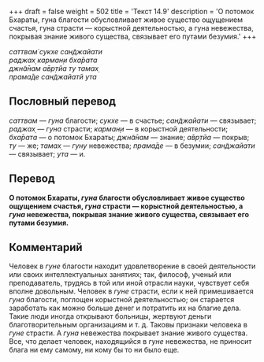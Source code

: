 +++
draft = false
weight = 502
title = 'Текст 14.9'
description = 'О потомок Бхараты, гуна благости обусловливает живое существо ощущением счастья, гуна страсти — корыстной деятельностью, а гуна невежества, покрывая знание живого существа, связывает его путами безумия.'
+++

_саттвам̇ сукхе сан̃джайати  
раджах̣ карман̣и бха̄рата  
джн̃а̄нам а̄вр̣тйа ту тамах̣  
прама̄де сан̃джайатй ута_

## Пословный перевод

_саттвам_ — _гуна_ благости; _сукхе_ — в счастье; _сан̃джайати_ — связывает; _раджах̣_ — _гуна_ страсти; _карман̣и_ — в корыстной деятельности; _бха̄рата_ — о потомок Бхараты; _джн̃а̄нам_ — знание; _а̄вр̣тйа_ — покрыв; _ту_ — же; _тамах̣_ — _гун̣у_ невежества; _прама̄де_ — в безумии; _сан̃джайати_ — связывает; _ута_ — и.

## Перевод

**О потомок Бхараты, _гуна_ благости обусловливает живое существо ощущением счастья, _гуна_ страсти — корыстной деятельностью, а _гуна_ невежества, покрывая знание живого существа, связывает его путами безумия.**

## Комментарий

Человек в _гуне_ благости находит удовлетворение в своей деятельности или своих интеллектуальных занятиях; так, философ, ученый или преподаватель, трудясь в той или иной отрасли науки, чувствует себя вполне довольным. Человек в _гуне_ страсти, если к ней примешивается _гуна_ благости, поглощен корыстной деятельностью; он старается заработать как можно больше денег и потратить их на благие дела. Такие люди иногда открывают больницы, жертвуют деньги благотворительным организациям и т. д. Таковы признаки человека в _гуне_ страсти. А _гуна_ невежества покрывает знание живого существа. Все, что делает человек, находящийся в _гуне_ невежества, не приносит блага ни ему самому, ни кому бы то ни было еще.
